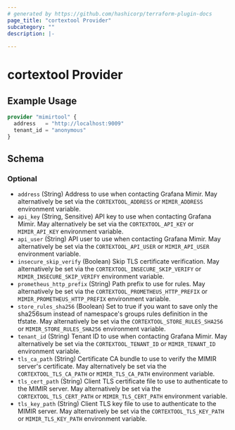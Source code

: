 ```yaml
---
# generated by https://github.com/hashicorp/terraform-plugin-docs
page_title: "cortextool Provider"
subcategory: ""
description: |-
  
---
```


# cortextool Provider



## Example Usage

```terraform
provider "mimirtool" {
  address   = "http://localhost:9009"
  tenant_id = "anonymous"
}
```

<!-- schema generated by tfplugindocs -->
## Schema

### Optional

- `address` (String) Address to use when contacting Grafana Mimir. May alternatively be set via the `CORTEXTOOL_ADDRESS` or `MIMIR_ADDRESS` environment variable.
- `api_key` (String, Sensitive) API key to use when contacting Grafana Mimir. May alternatively be set via the `CORTEXTOOL_API_KEY` or `MIMIR_API_KEY` environment variable.
- `api_user` (String) API user to use when contacting Grafana Mimir. May alternatively be set via the `CORTEXTOOL_API_USER` or `MIMIR_API_USER` environment variable.
- `insecure_skip_verify` (Boolean) Skip TLS certificate verification. May alternatively be set via the `CORTEXTOOL_INSECURE_SKIP_VERIFY` or `MIMIR_INSECURE_SKIP_VERIFY` environment variable.
- `prometheus_http_prefix` (String) Path prefix to use for rules. May alternatively be set via the `CORTEXTOOL_PROMETHEUS_HTTP_PREFIX` or `MIMIR_PROMETHEUS_HTTP_PREFIX` environment variable.
- `store_rules_sha256` (Boolean) Set to true if you want to save only the sha256sum instead of namespace's groups rules definition in the tfstate. May alternatively be set via the `CORTEXTOOL_STORE_RULES_SHA256` or `MIMIR_STORE_RULES_SHA256` environment variable.
- `tenant_id` (String) Tenant ID to use when contacting Grafana Mimir. May alternatively be set via the `CORTEXTOOL_TENANT_ID` or `MIMIR_TENANT_ID` environment variable.
- `tls_ca_path` (String) Certificate CA bundle to use to verify the MIMIR server's certificate. May alternatively be set via the `CORTEXTOOL_TLS_CA_PATH` or `MIMIR_TLS_CA_PATH` environment variable.
- `tls_cert_path` (String) Client TLS certificate file to use to authenticate to the MIMIR server. May alternatively be set via the `CORTEXTOOL_TLS_CERT_PATH` or `MIMIR_TLS_CERT_PATH` environment variable.
- `tls_key_path` (String) Client TLS key file to use to authenticate to the MIMIR server. May alternatively be set via the `CORTEXTOOL_TLS_KEY_PATH` or `MIMIR_TLS_KEY_PATH` environment variable.
